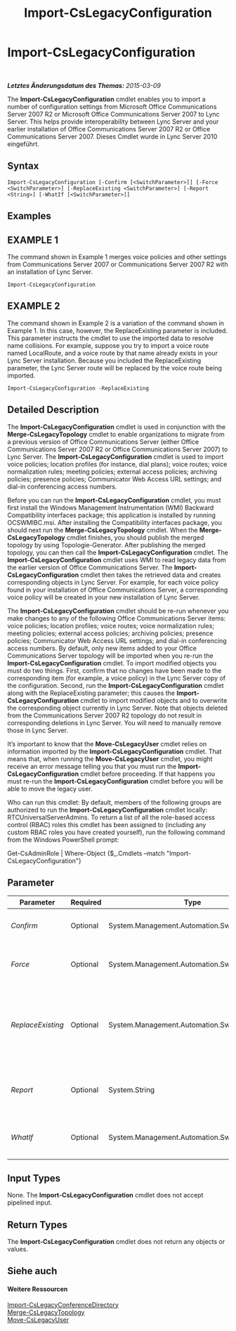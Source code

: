 ﻿---
title: Import-CsLegacyConfiguration
TOCTitle: Import-CsLegacyConfiguration
ms:assetid: bd688c08-abb8-4c78-8e1b-b330412d4422
ms:mtpsurl: https://technet.microsoft.com/de-de/library/Gg412923(v=OCS.15)
ms:contentKeyID: 49295249
ms.date: 05/19/2016
mtps_version: v=OCS.15
ms.translationtype: HT
---

# Import-CsLegacyConfiguration

 

_**Letztes Änderungsdatum des Themas:** 2015-03-09_

The **Import-CsLegacyConfiguration** cmdlet enables you to import a number of configuration settings from Microsoft Office Communications Server 2007 R2 or Microsoft Office Communications Server 2007 to Lync Server. This helps provide interoperability between Lync Server and your earlier installation of Office Communications Server 2007 R2 or Office Communications Server 2007. Dieses Cmdlet wurde in Lync Server 2010 eingeführt.

## Syntax

    Import-CsLegacyConfiguration [-Confirm [<SwitchParameter>]] [-Force <SwitchParameter>] [-ReplaceExisting <SwitchParameter>] [-Report <String>] [-WhatIf [<SwitchParameter>]]

## Examples

## EXAMPLE 1

The command shown in Example 1 merges voice policies and other settings from Communications Server 2007 or Communications Server 2007 R2 with an installation of Lync Server.

    Import-CsLegacyConfiguration

## EXAMPLE 2

The command shown in Example 2 is a variation of the command shown in Example 1. In this case, however, the ReplaceExisting parameter is included. This parameter instructs the cmdlet to use the imported data to resolve name collisions. For example, suppose you try to import a voice route named LocalRoute, and a voice route by that name already exists in your Lync Server installation. Because you included the ReplaceExisting parameter, the Lync Server route will be replaced by the voice route being imported.

    Import-CsLegacyConfiguration -ReplaceExisting

## Detailed Description

The **Import-CsLegacyConfiguration** cmdlet is used in conjunction with the **Merge-CsLegacyTopology** cmdlet to enable organizations to migrate from a previous version of Office Communications Server (either Office Communications Server 2007 R2 or Office Communications Server 2007) to Lync Server. The **Import-CsLegacyConfiguration** cmdlet is used to import voice policies; location profiles (for instance, dial plans); voice routes; voice normalization rules; meeting policies; external access policies; archiving policies; presence policies; Communicator Web Access URL settings; and dial-in conferencing access numbers.

Before you can run the **Import-CsLegacyConfiguration** cmdlet, you must first install the Windows Management Instrumentation (WMI) Backward Compatibility interfaces package; this application is installed by running OCSWMIBC.msi. After installing the Compatibility interfaces package, you should next run the **Merge-CsLegacyTopology** cmdlet. When the **Merge-CsLegacyTopology** cmdlet finishes, you should publish the merged topology by using Topologie-Generator. After publishing the merged topology, you can then call the **Import-CsLegacyConfiguration** cmdlet. The **Import-CsLegacyConfiguration** cmdlet uses WMI to read legacy data from the earlier version of Office Communications Server. The **Import-CsLegacyConfiguration** cmdlet then takes the retrieved data and creates corresponding objects in Lync Server. For example, for each voice policy found in your installation of Office Communications Server, a corresponding voice policy will be created in your new installation of Lync Server.

The **Import-CsLegacyConfiguration** cmdlet should be re-run whenever you make changes to any of the following Office Communications Server items: voice policies; location profiles; voice routes; voice normalization rules; meeting policies; external access policies; archiving policies; presence policies; Communicator Web Access URL settings; and dial-in conferencing access numbers. By default, only new items added to your Office Communications Server topology will be imported when you re-run the **Import-CsLegacyConfiguration** cmdlet. To import modified objects you must do two things. First, confirm that no changes have been made to the corresponding item (for example, a voice policy) in the Lync Server copy of the configuration. Second, run the **Import-CsLegacyConfiguration** cmdlet along with the ReplaceExisting parameter; this causes the **Import-CsLegacyConfiguration** cmdlet to import modified objects and to overwrite the corresponding object currently in Lync Server. Note that objects deleted from the Communications Server 2007 R2 topology do not result in corresponding deletions in Lync Server. You will need to manually remove those in Lync Server.

It’s important to know that the **Move-CsLegacyUser** cmdlet relies on information imported by the **Import-CsLegacyConfiguration** cmdlet. That means that, when running the **Move-CsLegacyUser** cmdlet, you might receive an error message telling you that you must run the **Import-CsLegacyConfiguration** cmdlet before proceeding. If that happens you must re-run the **Import-CsLegacyConfiguration** cmdlet before you will be able to move the legacy user.

Who can run this cmdlet: By default, members of the following groups are authorized to run the **Import-CsLegacyConfiguration** cmdlet locally: RTCUniversalServerAdmins. To return a list of all the role-based access control (RBAC) roles this cmdlet has been assigned to (including any custom RBAC roles you have created yourself), run the following command from the Windows PowerShell prompt:

Get-CsAdminRole | Where-Object {$\_.Cmdlets –match "Import-CsLegacyConfiguration"}

## Parameter


<table>
<colgroup>
<col style="width: 25%" />
<col style="width: 25%" />
<col style="width: 25%" />
<col style="width: 25%" />
</colgroup>
<thead>
<tr class="header">
<th>Parameter</th>
<th>Required</th>
<th>Type</th>
<th>Description</th>
</tr>
</thead>
<tbody>
<tr class="odd">
<td><p><em>Confirm</em></p></td>
<td><p>Optional</p></td>
<td><p>System.Management.Automation.SwitchParameter</p></td>
<td><p>Fordert Sie vor der Ausführung des Befehls zum Bestätigen auf.</p></td>
</tr>
<tr class="even">
<td><p><em>Force</em></p></td>
<td><p>Optional</p></td>
<td><p>System.Management.Automation.SwitchParameter</p></td>
<td><p>Suppresses the display of any non-fatal error message that might occur when running the command.</p></td>
</tr>
<tr class="odd">
<td><p><em>ReplaceExisting</em></p></td>
<td><p>Optional</p></td>
<td><p>System.Management.Automation.SwitchParameter</p></td>
<td><p>If present, this parameter instructs the <strong>Import-CsLegacyConfiguration</strong> cmdlet to overwrite any previously imported policies or settings that have changed since the last time the cmdlet was run.</p></td>
</tr>
<tr class="even">
<td><p><em>Report</em></p></td>
<td><p>Optional</p></td>
<td><p>System.String</p></td>
<td><p>Enables you to specify a file path for the log file created when the cmdlet runs. For example: -Report &quot;C:\Logs\ImportConfiguration.html&quot;</p></td>
</tr>
<tr class="odd">
<td><p><em>WhatIf</em></p></td>
<td><p>Optional</p></td>
<td><p>System.Management.Automation.SwitchParameter</p></td>
<td><p>Beschreibt die Auswirkungen einer Ausführung des Befehls, ohne den Befehl tatsächlich auszuführen.</p></td>
</tr>
</tbody>
</table>


## Input Types

None. The **Import-CsLegacyConfiguration** cmdlet does not accept pipelined input.

## Return Types

The **Import-CsLegacyConfiguration** cmdlet does not return any objects or values.

## Siehe auch

#### Weitere Ressourcen

[Import-CsLegacyConferenceDirectory](import-cslegacyconferencedirectory.md)  
[Merge-CsLegacyTopology](merge-cslegacytopology.md)  
[Move-CsLegacyUser](move-cslegacyuser.md)

